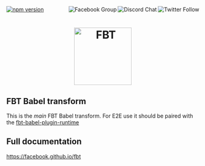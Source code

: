 <p>
  <a href="https://www.npmjs.com/package/babel-plugin-fbt">
    <img src="https://badge.fury.io/js/babel-plugin-fbt.svg" alt="npm version" />
  </a>

  <a href="https://twitter.com/fbt_js">
    <img src="https://img.shields.io/twitter/follow/fbt_js.svg?style=social" align="right" alt="Twitter Follow" />
  </a>

  <a href="https://discord.gg/cQvXZr5">
    <img src="https://img.shields.io/discord/102860784329052160.svg" align="right" alt="Discord Chat" />
  </a>

  <a href="https://www.facebook.com/groups/498204277369868">
    <img src="https://img.shields.io/badge/Facebook-Group-blue" align="right" alt="Facebook Group" />
  </a>
</p>

<h1 align="center">
  <img src="https://facebook.github.io/fbt/img/fbt.png" height="150" width="150" alt="FBT"/>
</h1>

## FBT Babel transform

This is the _main_ FBT Babel transform. For E2E use it should be paired with the [fbt-babel-plugin-runtime](https://www.npmjs.com/package/babel-plugin-fbt-runtime)

## Full documentation

https://facebook.github.io/fbt
